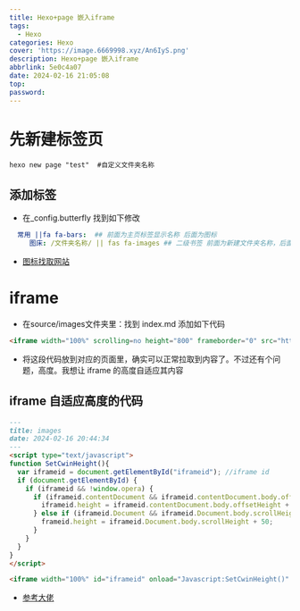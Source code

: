 ```yaml
---
title: Hexo+page 嵌入iframe
tags:
  - Hexo
categories: Hexo
cover: 'https://image.6669998.xyz/An6IyS.png'
description: Hexo+page 嵌入iframe
abbrlink: 5e0c4a07
date: 2024-02-16 21:05:08
top:
password:
---
```


# 先新建标签页

```shell
hexo new page "test"  #自定义文件夹名称
```
## 添加标签

- 在_config.butterfly 找到如下修改

```yaml
  常用 ||fa fa-bars:  ## 前面为主页标签显示名称 后面为图标
     图床: /文件夹名称/ || fas fa-images ## 二级书签 前面为新建文件夹名称，后面为图标
```
- [图标找取网站](https://fontawesome.com/v5/search)

# iframe

- 在source/images文件夹里：找到 index.md 添加如下代码

```html
<iframe width="100%" scrolling=no height="800" frameborder="0" src="http://xxxxx"></iframe>
```

- 将这段代码放到对应的页面里，确实可以正常拉取到内容了。不过还有个问题，高度。我想让 iframe 的高度自适应其内容

## iframe 自适应高度的代码

```markdown
---
title: images
date: 2024-02-16 20:44:34
---
<script type="text/javascript">
function SetCwinHeight(){
  var iframeid = document.getElementById("iframeid"); //iframe id
  if (document.getElementById) {
    if (iframeid && !window.opera) {
      if (iframeid.contentDocument && iframeid.contentDocument.body.offsetHeight) {
        iframeid.height = iframeid.contentDocument.body.offsetHeight + 50;
      } else if (iframeid.Document && iframeid.Document.body.scrollHeight) {
        frameid.height = iframeid.Document.body.scrollHeight + 50;
      }
    }
  }
}
</script>

<iframe width="100%" id="iframeid" onload="Javascript:SetCwinHeight()" scrolling=no height="1000" frameborder="0" src="https://xxxx.xyz/"></iframe>
```

- [参考大佬](https://www.haoyizebo.com/posts/e9071e74/)